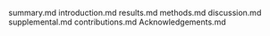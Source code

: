 summary.md
introduction.md
results.md
methods.md
discussion.md
supplemental.md
contributions.md
Acknowledgements.md